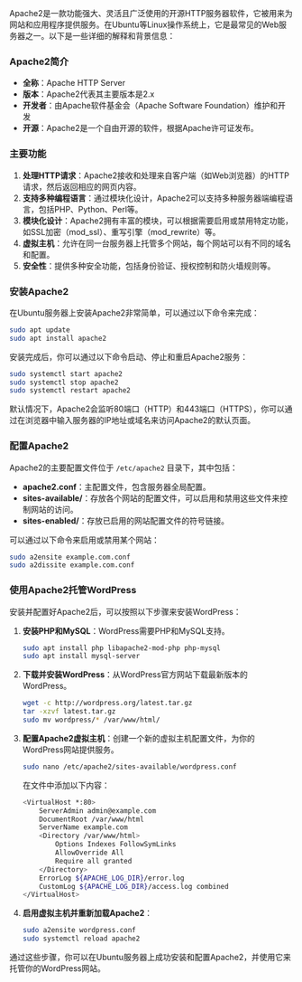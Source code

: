 Apache2是一款功能强大、灵活且广泛使用的开源HTTP服务器软件，它被用来为网站和应用程序提供服务。在Ubuntu等Linux操作系统上，它是最常见的Web服务器之一。以下是一些详细的解释和背景信息：

### Apache2简介
- **全称**：Apache HTTP Server
- **版本**：Apache2代表其主要版本是2.x
- **开发者**：由Apache软件基金会（Apache Software Foundation）维护和开发
- **开源**：Apache2是一个自由开源的软件，根据Apache许可证发布。

### 主要功能
1. **处理HTTP请求**：Apache2接收和处理来自客户端（如Web浏览器）的HTTP请求，然后返回相应的网页内容。
2. **支持多种编程语言**：通过模块化设计，Apache2可以支持多种服务器端编程语言，包括PHP、Python、Perl等。
3. **模块化设计**：Apache2拥有丰富的模块，可以根据需要启用或禁用特定功能，如SSL加密（mod_ssl）、重写引擎（mod_rewrite）等。
4. **虚拟主机**：允许在同一台服务器上托管多个网站，每个网站可以有不同的域名和配置。
5. **安全性**：提供多种安全功能，包括身份验证、授权控制和防火墙规则等。

### 安装Apache2
在Ubuntu服务器上安装Apache2非常简单，可以通过以下命令来完成：
```sh
sudo apt update
sudo apt install apache2
```
安装完成后，你可以通过以下命令启动、停止和重启Apache2服务：
```sh
sudo systemctl start apache2
sudo systemctl stop apache2
sudo systemctl restart apache2
```
默认情况下，Apache2会监听80端口（HTTP）和443端口（HTTPS），你可以通过在浏览器中输入服务器的IP地址或域名来访问Apache2的默认页面。

### 配置Apache2
Apache2的主要配置文件位于 `/etc/apache2` 目录下，其中包括：
- **apache2.conf**：主配置文件，包含服务器全局配置。
- **sites-available/**：存放各个网站的配置文件，可以启用和禁用这些文件来控制网站的访问。
- **sites-enabled/**：存放已启用的网站配置文件的符号链接。

可以通过以下命令来启用或禁用某个网站：
```sh
sudo a2ensite example.com.conf
sudo a2dissite example.com.conf
```

### 使用Apache2托管WordPress
安装并配置好Apache2后，可以按照以下步骤来安装WordPress：
1. **安装PHP和MySQL**：WordPress需要PHP和MySQL支持。
   ```sh
   sudo apt install php libapache2-mod-php php-mysql
   sudo apt install mysql-server
   ```
2. **下载并安装WordPress**：从WordPress官方网站下载最新版本的WordPress。
   ```sh
   wget -c http://wordpress.org/latest.tar.gz
   tar -xzvf latest.tar.gz
   sudo mv wordpress/* /var/www/html/
   ```
3. **配置Apache2虚拟主机**：创建一个新的虚拟主机配置文件，为你的WordPress网站提供服务。
   ```sh
   sudo nano /etc/apache2/sites-available/wordpress.conf
   ```
   在文件中添加以下内容：
   ```sh
   <VirtualHost *:80>
       ServerAdmin admin@example.com
       DocumentRoot /var/www/html
       ServerName example.com
       <Directory /var/www/html>
           Options Indexes FollowSymLinks
           AllowOverride All
           Require all granted
       </Directory>
       ErrorLog ${APACHE_LOG_DIR}/error.log
       CustomLog ${APACHE_LOG_DIR}/access.log combined
   </VirtualHost>
   ```
4. **启用虚拟主机并重新加载Apache2**：
   ```sh
   sudo a2ensite wordpress.conf
   sudo systemctl reload apache2
   ```

通过这些步骤，你可以在Ubuntu服务器上成功安装和配置Apache2，并使用它来托管你的WordPress网站。
